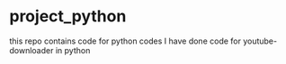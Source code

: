# project_python
this repo contains code for python codes
I have done code for youtube-downloader in python
